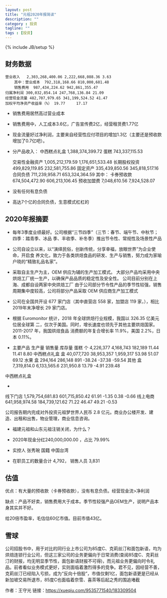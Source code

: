 ```yaml
---
layout: post
title: "元祖2020年报简读"
description: ""
category : 投资
tagline: ""
tags : [投资]
---
```

{% include JB/setup %}

## 财务数据
    营业收入   2,303,268,400.06 2,222,668,088.36 3.63
        其中：营业成本  792,318,168.66 810,000,681.48
        销售费用  987,434,224.62 942,861,355.47
    归属净利润 300,032,854.14 247,768,136.84 21.09 
    经营现金流量 482,707,979.65 341,199,524.52 41.47
    加权平均净资产收益率（%） 19.77     17.17

* 销售费用居然高过营业成本
* 销售费用中，人工成本3.6亿，广告宣传费2亿，经营租赁费1.77亿
* 现金流量好过净利润，主要来自经营性应付项目的增加1.3亿（主要还是预收款增加了0.7亿吧）。
* 分产品收入：
中西糕点礼盒 1,388,374,399.72 
蛋糕 743,337,115.53 


    交易性金融资产  1,005,212,179.59 1,176,651,533.48
    长期股权投资  499,829,119.85 232,581,755.86
    固定资产  335,439,850.56 345,818,517.16
    合同负债  711,239,958.71  653,324,364.59
    其中：
            卡券预收款 674,504,472.90 606,213,106.45
            预收加盟费 7,048,610.56 7,924,528.07


* 没有任何有息负债
* 高达7个亿的合同负债，生意模式杠杠的



## 2020年报摘要
* 每年3季度业绩最好。公司根据“三节四季”（三节：春节、端午节、中秋节；四季：踏青季、冰品
季、丰收季、补冬季）推出节令性、常规性及场景性产品

* 公司自设立以来，以“演绎民俗，创新传统，分享幸福，放眼世界”为企业使命，开启食
养文化，致力于各类烘焙食品的研发、生产与销售，努力成为家喻户晓的“精致礼品名家”。

* 采取自主生产为主，OEM 供应为辅的生产加工模式。
大部分产品均采用中央烘焙工厂统一生产，以确保产品品质的稳定性及安全性。
公司目前分别在上海、成都自设两家中央烘焙工厂
由于公司部分节令性产品的季节性较强，销售周期集中度较高，公司将部分产品采取 OEM
供应商生产加工模式

* 公司在全国共开设 677 家门店（其中直营店 558 家，加盟店 119 家，），相比 2019年末净增长 29 家门店。

* 根据 Euromonitor 统计，2018 年全球烘焙行业规模，我国以 326.35 亿美元位居全球第
二，仅次于美国。同时，增长速度也领先于其他主要烘焙国家。2011-2017 年，我国烘焙食品
消费额的年复合增长率 11.9%，美国 2.2%，日本 0.11%。

* 主要产品 生产量 销售量 库存量
蛋糕 个 4,226,377 4,168,743 182,189     11.44 11.41 8.80
中西糕点礼盒 盒 40,077,720 38,953,357 1,959,317     53.98 51.07 69.12
水果 盒 294,164 286,148 891     -38.24 -37.38 -59.54
其他 盒 7,319,814.0 6,133,565.6 231,950.8   13.79 -4.91 239.48

中西糕点礼盒

* 
线下门店 1,579,754,681.83   601,715,850.42 61.91 -1.35 0.38 -0.66
线上电商 641,958,974.58     184,739,121.62 71.22 46.47 49.21 -0.53

公司报告期内完成对外投资元祖梦世界人民币 2.8 亿元。商业办公楼开发、建造、出租和出售，物业管理，商业信息咨询。

* 福建元祖和山东元祖注销关闭，为什么？

* 2020年现金分红240,000,000.00 ，占比 79.99%

* 实控人 张秀琬 国籍 中国台湾

* 在职员工的数量合计 4,792， 销售人员 3,831


## 估值

优点：有大量的预收款（卡券预收款），没有有息负债。经营现金流>净利润

缺点：产品不好卖，销售费用大于成本。季节性较强产品OEM生产，说明产品本身其实并不好。

给20倍市盈率，毛估估60亿市值。目前市值43亿。


## 雪球

公司招股书中，用于对比的同行业上市公司为85度C、克莉丝汀和面包新语，均为烘焙连锁行业公司，但这三家公司的业务更偏向于日常消费(查阅85度C、克莉丝汀的财报，均无明显季节性，面包新语财报不可得)，而元祖业务更偏向时令礼品。前者看似业务模式更好，实则面临着激烈得多的竞争。君不见，因经营不善，克莉丝汀已经陷入亏损，成为“反向十倍股”，市值仅剩1亿，面包新语更是已经从新加坡交易所退市，85度C也面临着奈雪、喜茶等后起之秀的围追堵截

作者：王守光
链接：https://xueqiu.com/9535771540/183309504
